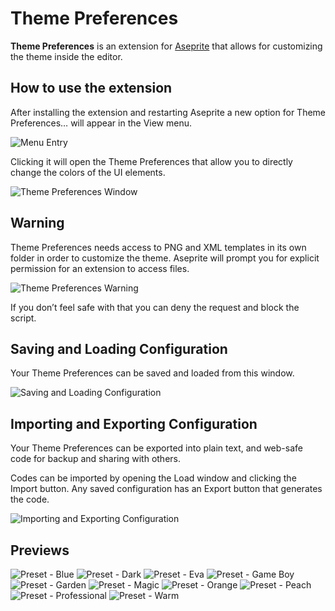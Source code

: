 # Theme Preferences

**Theme Preferences** is an extension for [Aseprite](https://www.aseprite.org/) that allows for customizing the theme inside the editor.

## How to use the extension

After installing the extension and restarting Aseprite a new option for Theme Preferences… will appear in the View menu.

![Menu Entry](./readme-images/theme-preferences-menu.png "Menu Entry")

Clicking it will open the Theme Preferences that allow you to directly change the colors of the UI elements.

![Theme Preferences Window](./readme-images/theme-preferences-window.png "Theme Preferences Window")

## Warning

Theme Preferences needs access to PNG and XML templates in its own folder in order to customize the theme. Aseprite will prompt you for explicit permission for an extension to access files.

![Theme Preferences Warning](./readme-images/theme-preferences-warning.png "Theme Preferences Warning")

If you don’t feel safe with that you can deny the request and block the script.

## Saving and Loading Configuration

Your Theme Preferences can be saved and loaded from this window.

![Saving and Loading Configuration](./readme-images/theme-preferences-save-load-export.gif "Saving and Loading Configuration")

## Importing and Exporting Configuration

Your Theme Preferences can be exported into plain text, and web-safe code for backup and sharing with others.

Codes can be imported by opening the Load window and clicking the Import button. Any saved configuration has an Export button that generates the code.

![Importing and Exporting Configuration](./readme-images/theme-preferences-import-export-export.gif "Importing and Exporting Configuration")

## Previews

![Preset - Blue](./readme-images/theme-preferences-preset-blue.png "Preset - Blue")
![Preset - Dark](./readme-images/theme-preferences-preset-dark.png "Preset - Dark")
![Preset - Eva](./readme-images/theme-preferences-preset-eva.png "Preset - Eva")
![Preset - Game Boy](./readme-images/theme-preferences-preset-game-boy.png "Preset - Game Boy")
![Preset - Garden](./readme-images/theme-preferences-preset-garden.png "Preset - Garden")
![Preset - Magic](./readme-images/theme-preferences-preset-magic.png "Preset - Magic")
![Preset - Orange](./readme-images/theme-preferences-preset-orange.png "Preset - Orange")
![Preset - Peach](./readme-images/theme-preferences-preset-peach.png "Preset - Peach")
![Preset - Professional](./readme-images/theme-preferences-preset-professional.png "Preset - Professional")
![Preset - Warm](./readme-images/theme-preferences-preset-warm.png "Preset - Warm")
